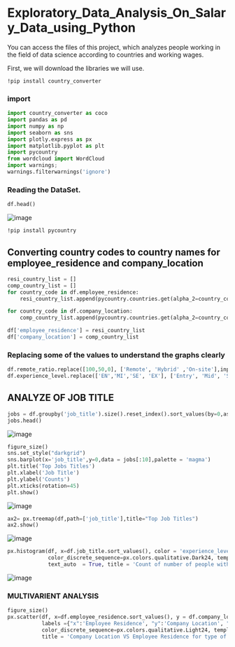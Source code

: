 # Exploratory_Data_Analysis_On_Salary_Data_using_Python

You can access the files of this project, which analyzes people working in the field of data science according to countries and working wages.

First, we will download the libraries we will use.

`!pip install country_converter`

### import
```Python
import country_converter as coco
import pandas as pd
import numpy as np
import seaborn as sns
import plotly.express as px
import matplotlib.pyplot as plt
import pycountry
from wordcloud import WordCloud
import warnings;
warnings.filterwarnings('ignore')
```

### Reading the DataSet.
```Python
df.head()
```

![image](https://github.com/ruchithgaurav/Exploratory_Data_Analysis_On_Salary_Data/assets/151594874/c4ce165d-063a-47d0-b5e7-f53184b34c5a)

`!pip install pycountry`

## Converting country codes to country names for employee_residence and company_location
```Python
resi_country_list = []
comp_country_list = []
for country_code in df.employee_residence:
    resi_country_list.append(pycountry.countries.get(alpha_2=country_code).name)

for country_code in df.company_location:
    comp_country_list.append(pycountry.countries.get(alpha_2=country_code).name)

df['employee_residence'] = resi_country_list
df['company_location'] = comp_country_list
```

### Replacing some of the values to understand the graphs clearly
```Python
df.remote_ratio.replace([100,50,0], ['Remote', 'Hybrid' ,'On-site'],inplace = True)
df.experience_level.replace(['EN','MI','SE', 'EX'], ['Entry', 'Mid', 'Senior', 'Executive'], inplace = True)
```

## ANALYZE OF JOB TITLE
```Python
jobs = df.groupby('job_title').size().reset_index().sort_values(by=0,ascending = False)
jobs.head()
```

![image](https://github.com/ruchithgaurav/Exploratory_Data_Analysis_On_Salary_Data/assets/151594874/0c068ef2-13f2-431c-ab9c-745829f3a519)

```Python
figure_size()
sns.set_style("darkgrid")
sns.barplot(x='job_title',y=0,data = jobs[:10],palette = 'magma')
plt.title('Top Jobs Titles')
plt.xlabel('Job Title')
plt.ylabel('Counts')
plt.xticks(rotation=45)
plt.show()
```

![image](https://github.com/ruchithgaurav/Exploratory_Data_Analysis_On_Salary_Data/assets/151594874/9566f730-7956-4ad9-ada7-451b6d183d96)

```Python
ax2= px.treemap(df,path=['job_title'],title="Top Job Titles")
ax2.show()
```

![image](https://github.com/ruchithgaurav/Exploratory_Data_Analysis_On_Salary_Data/assets/151594874/43d7b63c-f030-4dd7-bc64-0c35dff25bed)

```Python
px.histogram(df, x=df.job_title.sort_values(), color = 'experience_level', height = 800, barmode = 'group',
             color_discrete_sequence=px.colors.qualitative.Dark24, template = "plotly_white",
             text_auto  = True, title = 'Count of number of people with all experience levels in each job')
```

![image](https://github.com/ruchithgaurav/Exploratory_Data_Analysis_On_Salary_Data/assets/151594874/dcd08fca-1a70-4fda-b85b-38f1655a06c4)

### MULTIVARIENT ANALYSIS
```Python
figure_size()
px.scatter(df, x=df.employee_residence.sort_values(), y = df.company_location.sort_values(), color = 'remote_ratio',
           labels ={"x":'Employee Residence', "y":'Company Location', "remote_ratio":'Work Type'},
           color_discrete_sequence=px.colors.qualitative.Light24, template = 'plotly_white',
           title = 'Company Location VS Employee Residence for type of work(Remote, Hybrid or On-site)')
```
